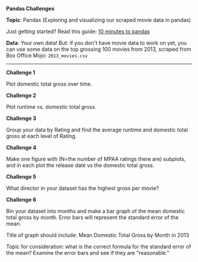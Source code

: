 **Pandas Challenges**


**Topic**: Pandas (Exploring and visualizing our scraped movie data in pandas)

Just getting started? Read this guide: [10 minutes to pandas](http://pandas.pydata.org/pandas-docs/stable/10min.html)

**Data**: Your own data! But: if you don't have movie data to work on yet, you can use some data on the top grossing 100 movies from 2013, scraped from Box Office Mojo: `2013_movies.csv`


---


**Challenge 1**

Plot domestic total gross over time.


**Challenge 2**

Plot runtime vs. domestic total gross.


**Challenge 3**

Group your data by Rating and find the average runtime and domestic total gross at each level of Rating.


**Challenge 4**

Make one figure with (N=the number of MPAA ratings there are) subplots, and in each plot the release date vs the domestic total gross.


**Challenge 5**

What director in your dataset has the highest gross per movie?


**Challenge 6**

Bin your dataset into months and make a bar graph of the mean domestic total gross by month.  Error bars will represent the standard error of the mean.

Title of graph should include:  Mean Domestic Total Gross by Month in 2013

Topic for consideration:  what is the correct formula for the standard error of the mean?  Examine the error bars and see if they are "reasonable."
